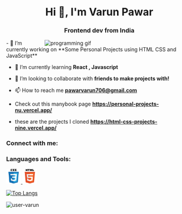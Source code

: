 <h1 align="center">Hi 👋, I'm Varun Pawar</h1>
<h3 align="center">Frontend dev from India</h3>

<img src="https://hackernoon.com/images/f2px36fy.gif" alt="programming gif" width="400px" align ="right" />
- 🔭 I’m currently working on **Some Personal Projects using HTML CSS and JavaScript**

- 🌱 I’m currently learning **React , Javascript**

- 👯 I’m looking to collaborate with **friends to make projects with!**

- 📫 How to reach me **pawarvarun706@gmail.com**
- Check out this manybook page **https://personal-projects-nu.vercel.app/**
- these are the projects I cloned **https://html-css-projects-nine.vercel.app/**

<h3 align="left">Connect with me:</h3>
<p align="left">
</p>

<h3 align="left">Languages and Tools:</h3>
<p align="left"> <a href="https://www.w3schools.com/css/" target="_blank" rel="noreferrer"> <img src="https://raw.githubusercontent.com/devicons/devicon/master/icons/css3/css3-original-wordmark.svg" alt="css3" width="40" height="40"/> </a> <a href="https://www.w3.org/html/" target="_blank" rel="noreferrer"> <img src="https://raw.githubusercontent.com/devicons/devicon/master/icons/html5/html5-original-wordmark.svg" alt="html5" width="40" height="40"/> </a> </p>

[![Top Langs](https://github-readme-stats-git-masterrstaa-rickstaa.vercel.app/api/top-langs/?username=anuraghazra)](https://github.com/anuraghazra/github-readme-stats)

<p><img align="center" src="https://github-readme-streak-stats.herokuapp.com/?user=user-varun&" alt="user-varun" /></p>


